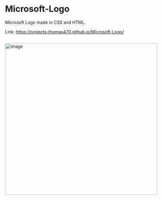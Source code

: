 # Microsoft-Logo
Microsoft Logo made in CSS and HTML.


Link: https://projects-thomas470.github.io/Microsoft-Logo/
##

<img width="500" alt="image" src="https://user-images.githubusercontent.com/80831811/221391533-a3c42888-ba8f-43b7-89b0-89f188bd0a02.png">
